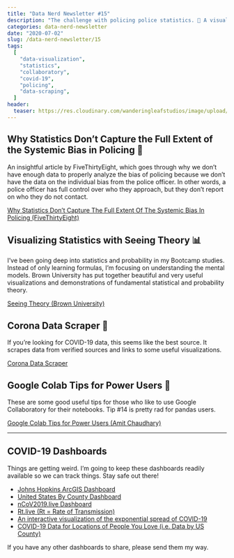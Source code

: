 ```yaml
---
title: "Data Nerd Newsletter #15"
description: "The challenge with policing police statistics. 🚨 A visual introduction to probability and statistics. 📊 COVID data scraper repository. 🦠"
categories: data-nerd-newsletter
date: "2020-07-02"
slug: /data-nerd-newsletter/15
tags:
  [
    "data-visualization",
    "statistics",
    "collaboratory",
    "covid-19",
    "policing",
    "data-scraping",
  ]
header:
  teaser: https://res.cloudinary.com/wanderingleafstudios/image/upload/v1587682706/chrisjmears.com/data-nerd-newsletter-og.jpg
---
```


## Why Statistics Don’t Capture the Full Extent of the Systemic Bias in Policing 🚨

An insightful article by FiveThirtyEight, which goes through why we don’t have enough data to properly analyze the bias of policing because we don’t have the data on the individual bias from the police officer. In other words, a police officer has full control over who they approach, but they don’t report on who they do not contact.

[Why Statistics Don’t Capture The Full Extent Of The Systemic Bias In Policing (FiveThirtyEight)](https://fivethirtyeight.com/features/why-statistics-dont-capture-the-full-extent-of-the-systemic-bias-in-policing/)

## Visualizing Statistics with Seeing Theory 📊

I’ve been going deep into statistics and probability in my Bootcamp studies. Instead of only learning formulas, I’m focusing on understanding the mental models. Brown University has put together beautiful and very useful visualizations and demonstrations of fundamental statistical and probability theory.

[Seeing Theory (Brown University)](https://seeing-theory.brown.edu/index.html)

## Corona Data Scraper 🦠

If you’re looking for COVID-19 data, this seems like the best source. It scrapes data from verified sources and links to some useful visualizations.

[Corona Data Scraper](https://coronadatascraper.com)

## Google Colab Tips for Power Users 🚀

These are some good useful tips for those who like to use Google Collaboratory for their notebooks. Tip #14 is pretty rad for pandas users.

[Google Colab Tips for Power Users (Amit Chaudhary)](https://amitness.com/2020/06/google-colaboratory-tips/)

---

## COVID-19 Dashboards

Things are getting weird. I’m going to keep these dashboards readily available so we can track things. Stay safe out there!

- [Johns Hopkins ArcGIS Dashboard](https://www.arcgis.com/apps/opsdashboard/index.html#/bda7594740fd40299423467b48e9ecf6)
- [United States By County Dashboard](https://app.powerbi.com/view?r=eyJrIjoiMDkzZjQwNDMtZmI1Zi00YmVkLWExMTMtNDRjMjcwNWQ5ZGExIiwidCI6IjE1MjgxOGIxLTdmMTUtNDM3YS1hYzBiLTkyNDQwNzgwMzQ0ZCIsImMiOjN9&fbclid=IwAR0sB3j-SvuYu8dxdwSMX8Pp20m3eSBO7a5v6C1e6W6WgRrWn3-TwWz9IuA)
- [nCoV2019.live Dashboard](https://ncov2019.live)
- [Rt.live (Rt = Rate of Transmission)](https://rt.live)
- [An interactive visualization of the exponential spread of COVID-19](http://91-divoc.com/pages/covid-visualization/)
- [COVID-19 Data for Locations of People You Love (i.e. Data by US County)](http://91-divoc.com/pages/covid-by-your-locations/)

If you have any other dashboards to share, please send them my way.
